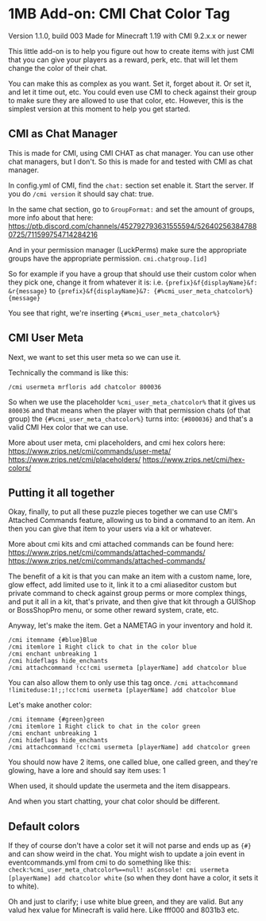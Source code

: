 # 1MB Add-on: CMI Chat Color Tag

Version 1.1.0, build 003
Made for Minecraft 1.19 with CMI 9.2.x.x or newer

This little add-on is to help you figure out how to create items with just CMI that you can give your players as a reward, perk, etc. that will let them change the color of their chat.

You can make this as complex as you want. Set it, forget about it. Or set it, and let it time out, etc. You could even use CMI to check against their group to make sure they are allowed to use that color, etc. However, this is the simplest version at this moment to help you get started.

## CMI as Chat Manager

This is made for CMI, using CMI CHAT as chat manager. You can use other chat managers, but I don't. So this is made for and tested with CMI as chat manager.

In config.yml of CMI, find the `chat:` section set enable it. Start the server. If you do `/cmi version` it should say chat: true. 

In the same chat section, go to `GroupFormat:` and set the amount of groups, more info about that here: <https://ptb.discord.com/channels/452792793631555594/526402563847880725/711599754714284216>

And in your permission manager (LuckPerms) make sure the appropriate groups have the appropriate permission. `cmi.chatgroup.[id]`

So for example if you have a group that should use their custom color when they pick one, change it from whatever it is:
i.e. 
`{prefix}&f{displayName}&f: &r{message}`
to
`{prefix}&f{displayName}&7: {#%cmi_user_meta_chatcolor%}{message}`

You see that right, we're inserting `{#%cmi_user_meta_chatcolor%}`

## CMI User Meta

Next, we want to set this user meta so we can use it.

Technically the command is like this:

`/cmi usermeta mrfloris add chatcolor 800036`

So when we use the placeholder `%cmi_user_meta_chatcolor%` that it gives us `800036` and that means when the player with that permission chats (of that group) the `{#%cmi_user_meta_chatcolor%}` turns into: `{#800036}` and that's a valid CMI Hex color that we can use. 

More about user meta, cmi placeholders, and cmi hex colors here:
<https://www.zrips.net/cmi/commands/user-meta/>
<https://www.zrips.net/cmi/placeholders/>
<https://www.zrips.net/cmi/hex-colors/>

## Putting it all together

Okay, finally, to put all these puzzle pieces together we can use CMI's Attached Commands feature, allowing us to bind a command to an item. An then you can give that item to your users via a kit or whatever.

More about cmi kits and cmi attached commands can be found here:
<https://www.zrips.net/cmi/commands/attached-commands/>
<https://www.zrips.net/cmi/commands/attached-commands/>

The benefit of a kit is that you can make an item with a custom name, lore, glow effect, add limited use to it, link it to a cmi aliaseditor custom but private command to check against group perms or more complex things, and put it all in a kit, that's private, and then give that kit through a GUIShop or BossShopPro menu, or some other reward system, crate, etc. 

Anyway, let's make the item. Get a NAMETAG in your inventory and hold it.

```
/cmi itemname {#blue}Blue
/cmi itemlore 1 Right click to chat in the color blue
/cmi enchant unbreaking 1
/cmi hideflags hide_enchants
/cmi attachcommand !cc!cmi usermeta [playerName] add chatcolor blue
```
You can also allow them to only use this tag once.
`/cmi attachcommand !limiteduse:1!;;!cc!cmi usermeta [playerName] add chatcolor blue`

Let's make another color:
```
/cmi itemname {#green}green
/cmi itemlore 1 Right click to chat in the color green
/cmi enchant unbreaking 1
/cmi hideflags hide_enchants
/cmi attachcommand !cc!cmi usermeta [playerName] add chatcolor green
```

You should now have 2 items, one called blue, one called green, and they're glowing, have a lore and should say item uses: 1

When used, it should update the usermeta and the item disappears.

And when you start chatting, your chat color should be different.


## Default colors

If they of course don't have a color set it will not parse and ends up as `{#}` and can show weird in the chat. You might wish to update a join event in eventcommands.yml from cmi to do something like this:
`check:%cmi_user_meta_chatcolor%==null! asConsole! cmi usermeta [playerName] add chatcolor white`
(so when they dont have a color, it sets it to white).

Oh and just to clarify; i use white blue green, and they are valid. But any valud hex value for Minecraft is valid here. Like fff000 and 8031b3 etc.
